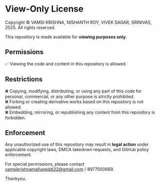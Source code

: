# View-Only License  

Copyright © VAMSI KRISHNA, NISHANTH ROY, VIVEK SAGAR, SRINIVAS, 2025. All rights reserved.  

This repository is made available for **viewing purposes only**.  

## **Permissions**  
✅ Viewing the code and content in this repository is allowed.  

## **Restrictions**  
❌ Copying, modifying, distributing, or using any part of this code for personal, commercial, or any other purpose is strictly prohibited.  
❌ Forking or creating derivative works based on this repository is not allowed.  
❌ Embedding, mirroring, or republishing any content from this repository is forbidden.  

## **Enforcement**  
Any unauthorized use of this repository may result in **legal action** under applicable copyright laws, DMCA takedown requests, and GitHub policy enforcement.  

For special permissions, please contact vamsikrishnamallupeddi22@gmail.com / 8977500669.

Thankyou.
